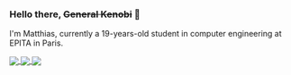 ### Hello there, ~~General Kenobi~~ 👋

I'm Matthias, currently a 19-years-old student in computer engineering at EPITA in Paris.

<a href="https://github.com/anuraghazra/github-readme-stats">
  <img align="center" src="https://github-readme-stats.vercel.app/api?username=HellsCrimson&count_private=true&show_icons=true&theme=chartreuse-dark" />
</a>

<a href="https://github.com/anuraghazra/github-readme-stats">
  <img align="center" src="https://github-readme-stats.vercel.app/api/top-langs/?username=HellsCrimson&theme=chartreuse-dark&layout=compact&hide=Mathematica,ShaderLab&count_private=true" />
</a>

<a href="https://github.com/anuraghazra/github-readme-stats">
  <img align="center" src="https://github-readme-stats.vercel.app/api/wakatime?username=HellsCrimson&theme=chartreuse-dark&layout=compact" />
</a>
